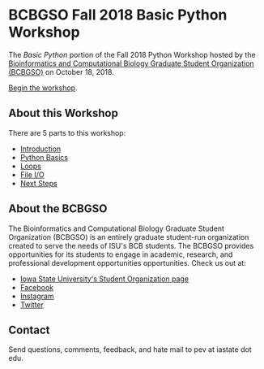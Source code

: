 # BCBGSO Fall 2018 Basic Python Workshop

The *Basic Python* portion of the Fall 2018 Python Workshop hosted by the [Bioinformatics and Computational Biology Graduate Student Organization (BCBGSO)][bcbgso-stuorg] on October 18, 2018.  

[Begin the workshop](https://nbviewer.jupyter.org/github/pommevilla/bcb.fall2018.basic.python/blob/master/lessons/basic.python.1.ipynb).

## About this Workshop

There are 5 parts to this workshop:

* [Introduction](lessons/basic.python.1.ipynb) 
* [Python Basics](lessons/basic.python.2.ipynb)
* [Loops](lessons/basic.python.3.ipynb)
* [File I/O](lessons/basic.python.4.ipynb)
* [Next Steps](lessons/basic.python.5.ipynb)

## About the BCBGSO

The Bioinformatics and Computational Biology Graduate Student Organization (BCBGSO) is an entirely graduate student-run organization created to serve the needs of ISU's BCB students.  The BCBGSO provides opportunities for its students to engage in academic, research, and professional development opportunities opportunities.  Check us out at:

* [Iowa State University's Student Organization page][bcbgso-stuorg]
* [Facebook](https://www.facebook.com/ISUBCBGSO/)
* [Instagram](https://www.instagram.com/official_bcb_gso/)
* [Twitter](https://twitter.com/bcbiastate)



## Contact

Send questions, comments, feedback, and hate mail to pev at iastate dot edu.

[bcbgso-stuorg]: https://www.stuorg.iastate.edu/site/bcbgso
[bcbgso-facebook]: https://www.facebook.com/ISUBCBGSO/
[bcbgso-instagram]: https://www.instagram.com/official_bcb_gso/
[bcbgso-twitter]: https://twitter.com/bcbiastate
